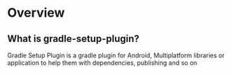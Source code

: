 # Overview

## What is gradle-setup-plugin?

Gradle Setup Plugin is a gradle plugin for Android, Multiplatform libraries or application to help them with dependencies, publishing and so on
